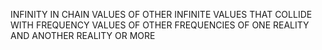 INFINITY IN CHAIN VALUES OF OTHER INFINITE VALUES THAT COLLIDE WITH FREQUENCY VALUES OF OTHER FREQUENCIES OF ONE REALITY AND ANOTHER REALITY OR MORE
